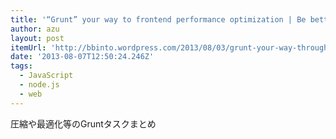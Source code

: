 ```yaml
---
title: '“Grunt” your way to frontend performance optimization | Be better and faster'
author: azu
layout: post
itemUrl: 'http://bbinto.wordpress.com/2013/08/03/grunt-your-way-through-frontend-performance-optimization/'
date: '2013-08-07T12:50:24.246Z'
tags:
  - JavaScript
  - node.js
  - web
---
```

圧縮や最適化等のGruntタスクまとめ
